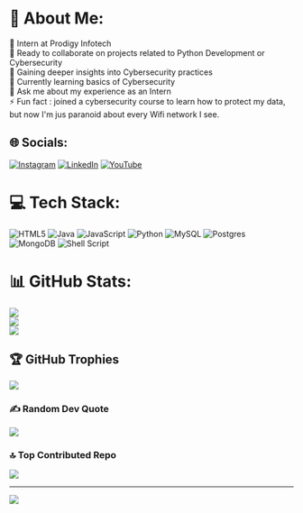 # 💫 About Me:
🔭 Intern at Prodigy Infotech<br>👯 Ready to collaborate on projects related to Python Development or Cybersecurity<br>🤝 Gaining deeper insights into Cybersecurity practices<br>🌱 Currently learning basics of Cybersecurity<br>💬 Ask me about my experience as an Intern<br>⚡ Fun fact : joined a cybersecurity course to learn how to protect my data, but now I'm jus paranoid about every Wifi network I see.


## 🌐 Socials:
[![Instagram](https://img.shields.io/badge/Instagram-%23E4405F.svg?logo=Instagram&logoColor=white)](https://instagram.com/frpradhuuuun) [![LinkedIn](https://img.shields.io/badge/LinkedIn-%230077B5.svg?logo=linkedin&logoColor=white)](https://linkedin.com/in/pradhunpj) [![YouTube](https://img.shields.io/badge/YouTube-%23FF0000.svg?logo=YouTube&logoColor=white)](https://youtube.com/@UC41bXSV3teHfnvBQnhta-WQ) 

# 💻 Tech Stack:
![HTML5](https://img.shields.io/badge/html5-%23E34F26.svg?style=for-the-badge&logo=html5&logoColor=white) ![Java](https://img.shields.io/badge/java-%23ED8B00.svg?style=for-the-badge&logo=openjdk&logoColor=white) ![JavaScript](https://img.shields.io/badge/javascript-%23323330.svg?style=for-the-badge&logo=javascript&logoColor=%23F7DF1E) ![Python](https://img.shields.io/badge/python-3670A0?style=for-the-badge&logo=python&logoColor=ffdd54) ![MySQL](https://img.shields.io/badge/mysql-4479A1.svg?style=for-the-badge&logo=mysql&logoColor=white) ![Postgres](https://img.shields.io/badge/postgres-%23316192.svg?style=for-the-badge&logo=postgresql&logoColor=white) ![MongoDB](https://img.shields.io/badge/MongoDB-%234ea94b.svg?style=for-the-badge&logo=mongodb&logoColor=white) ![Shell Script](https://img.shields.io/badge/shell_script-%23121011.svg?style=for-the-badge&logo=gnu-bash&logoColor=white)
# 📊 GitHub Stats:
![](https://github-readme-stats.vercel.app/api?username=pradhunpj&theme=dark&hide_border=true&include_all_commits=true&count_private=true)<br/>
![](https://github-readme-streak-stats.herokuapp.com/?user=pradhunpj&theme=dark&hide_border=true)<br/>
![](https://github-readme-stats.vercel.app/api/top-langs/?username=pradhunpj&theme=dark&hide_border=true&include_all_commits=true&count_private=true&layout=compact)

## 🏆 GitHub Trophies
![](https://github-profile-trophy.vercel.app/?username=pradhunpj&theme=radical&no-frame=true&no-bg=false&margin-w=4)

### ✍️ Random Dev Quote
![](https://quotes-github-readme.vercel.app/api?type=vetical&theme=radical)

### 🔝 Top Contributed Repo
![](https://github-contributor-stats.vercel.app/api?username=pradhunpj&limit=5&theme=github_dark&combine_all_yearly_contributions=true)

---
[![](https://visitcount.itsvg.in/api?id=pradhunpj&icon=10&color=6)](https://visitcount.itsvg.in)

<!-- Proudly created with GPRM ( https://gprm.itsvg.in ) -->

